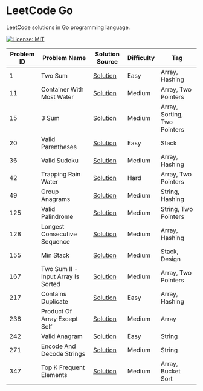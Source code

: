 # LeetCode Go

LeetCode solutions in Go programming language.

[![License: MIT](https://img.shields.io/badge/License-MIT-yellow.svg)](https://github.com/anirudhology/leetcode-go/blob/main/LICENSE)

| Problem ID | Problem Name                       | Solution Source                                                | Difficulty | Tag                          |
| ---------- | ---------------------------------- | -------------------------------------------------------------- | ---------- | ---------------------------- |
| 1          | Two Sum                            | [Solution](problems/array/two_sum.go)                          | Easy       | Array, Hashing               |
| 11         | Container With Most Water          | [Solution](problems/array/container_with_most_water.go)        | Medium     | Array, Two Pointers          |
| 15         | 3 Sum                              | [Solution](problems/array/three_sum.go)                        | Medium     | Array, Sorting, Two Pointers |
| 20         | Valid Parentheses                  | [Solution](problems/stack/valid_parentheses.go)                | Easy       | Stack                        |
| 36         | Valid Sudoku                       | [Solution](problems/array/valid_sudoku.go)                     | Medium     | Array, Hashing               |
| 42         | Trapping Rain Water                | [Solution](problems/array/trapping_rain_water.go)              | Hard       | Array, Two Pointers          |
| 49         | Group Anagrams                     | [Solution](problems/strings/group_anagrams.go)                 | Medium     | String, Hashing              |
| 125        | Valid Palindrome                   | [Solution](problems/strings/valid_palindrome.go)               | Medium     | String, Two Pointers         |
| 128        | Longest Consecutive Sequence       | [Solution](problems/array/longest_consecutive_sequence.go)     | Medium     | Array, Hashing               |
| 155        | Min Stack                          | [Solution](problems/stack/min_stack.go)                        | Medium     | Stack, Design                |
| 167        | Two Sum II - Input Array Is Sorted | [Solution](problems/array/two_sum_ii_input_array_is_sorted.go) | Medium     | Array, Two Pointers          |
| 217        | Contains Duplicate                 | [Solution](problems/array/contains_duplicate.go)               | Easy       | Array, Hashing               |
| 238        | Product Of Array Except Self       | [Solution](problems/array/product_of_array_except_self.go)     | Medium     | Array                        |
| 242        | Valid Anagram                      | [Solution](problems/strings/valid_anagram.go)                  | Easy       | String                       |
| 271        | Encode And Decode Strings          | [Solution](problems/strings/encode_and_decode_strings.go)      | Medium     | String                       |
| 347        | Top K Frequent Elements            | [Solution](problems/array/top_k_frequent_elements.go)          | Medium     | Array, Bucket Sort           |